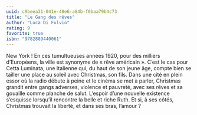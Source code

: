 ```yaml
---
uuid: c9beea31-041e-48e6-a84b-f0baa79b4c73
title: "Le Gang des rêves"
author: "Luca Di Fulvio"
rating: 9
favorite: true
isbn: "9782889440061"
---
```


New York ! En ces tumultueuses années 1920, pour des milliers d’Européens, la ville est synonyme de « rêve américain ». C’est le cas pour Cetta Luminata, une Italienne qui, du haut de son jeune âge, compte bien se tailler une place au soleil avec Christmas, son fils.
Dans une cité en plein essor où la radio débute à peine et le cinéma se met à parler, Christmas grandit entre gangs adverses, violence et pauvreté, avec ses rêves et sa gouaille comme planche de salut. L’espoir d’une nouvelle existence s’esquisse lorsqu’il rencontre la belle et riche Ruth. Et si, à ses côtés, Christmas trouvait la liberté, et dans ses bras, l’amour ?